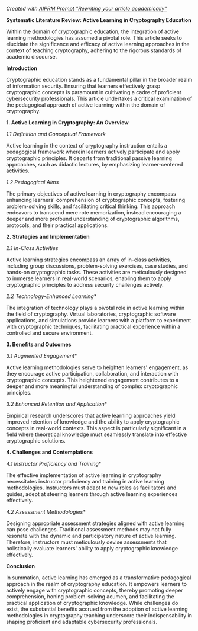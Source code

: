 _Created with [AIPRM Prompt "Rewriting your article academically"](https://www.aiprm.com/prompts/copywriting/writing/1798913223102291968/)_ 

**Systematic Literature Review: Active Learning in Cryptography Education**

Within the domain of cryptographic education, the integration of active learning methodologies has assumed a pivotal role. This article seeks to elucidate the significance and efficacy of active learning approaches in the context of teaching cryptography, adhering to the rigorous standards of academic discourse.

**Introduction**

Cryptographic education stands as a fundamental pillar in the broader realm of information security. Ensuring that learners effectively grasp cryptographic concepts is paramount in cultivating a cadre of proficient cybersecurity professionals. This article undertakes a critical examination of the pedagogical approach of active learning within the domain of cryptography.

**1. Active Learning in Cryptography: An Overview**

*1.1 Definition and Conceptual Framework*

Active learning in the context of cryptography instruction entails a pedagogical framework wherein learners actively participate and apply cryptographic principles. It departs from traditional passive learning approaches, such as didactic lectures, by emphasizing learner-centered activities.

*1.2 Pedagogical Aims*

The primary objectives of active learning in cryptography encompass enhancing learners' comprehension of cryptographic concepts, fostering problem-solving skills, and facilitating critical thinking. This approach endeavors to transcend mere rote memorization, instead encouraging a deeper and more profound understanding of cryptographic algorithms, protocols, and their practical applications.

**2. Strategies and Implementation**

*2.1 In-Class Activities*

Active learning strategies encompass an array of in-class activities, including group discussions, problem-solving exercises, case studies, and hands-on cryptographic tasks. These activities are meticulously designed to immerse learners in real-world scenarios, enabling them to apply cryptographic principles to address security challenges actively.

*2.2 Technology-Enhanced Learning**

The integration of technology plays a pivotal role in active learning within the field of cryptography. Virtual laboratories, cryptographic software applications, and simulations provide learners with a platform to experiment with cryptographic techniques, facilitating practical experience within a controlled and secure environment.

**3. Benefits and Outcomes**

*3.1 Augmented Engagement**

Active learning methodologies serve to heighten learners' engagement, as they encourage active participation, collaboration, and interaction with cryptographic concepts. This heightened engagement contributes to a deeper and more meaningful understanding of complex cryptographic principles.

*3.2 Enhanced Retention and Application**

Empirical research underscores that active learning approaches yield improved retention of knowledge and the ability to apply cryptographic concepts in real-world contexts. This aspect is particularly significant in a field where theoretical knowledge must seamlessly translate into effective cryptographic solutions.

**4. Challenges and Contemplations**

*4.1 Instructor Proficiency and Training**

The effective implementation of active learning in cryptography necessitates instructor proficiency and training in active learning methodologies. Instructors must adapt to new roles as facilitators and guides, adept at steering learners through active learning experiences effectively.

*4.2 Assessment Methodologies**

Designing appropriate assessment strategies aligned with active learning can pose challenges. Traditional assessment methods may not fully resonate with the dynamic and participatory nature of active learning. Therefore, instructors must meticulously devise assessments that holistically evaluate learners' ability to apply cryptographic knowledge effectively.

**Conclusion**

In summation, active learning has emerged as a transformative pedagogical approach in the realm of cryptography education. It empowers learners to actively engage with cryptographic concepts, thereby promoting deeper comprehension, honing problem-solving acumen, and facilitating the practical application of cryptographic knowledge. While challenges do exist, the substantial benefits accrued from the adoption of active learning methodologies in cryptography teaching underscore their indispensability in shaping proficient and adaptable cybersecurity professionals.
